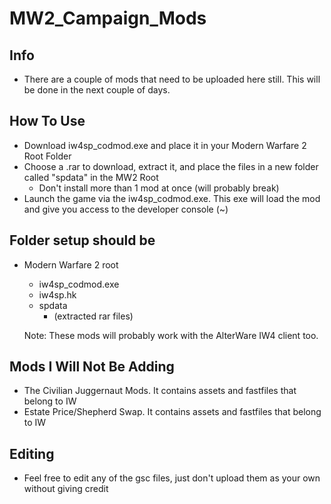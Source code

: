 # MW2_Campaign_Mods

## Info
- There are a couple of mods that need to be uploaded here still. This will be done in the next couple of days.

## How To Use
- Download iw4sp_codmod.exe and place it in your Modern Warfare 2 Root Folder
- Choose a .rar to download, extract it, and place the files in a new folder called "spdata" in the MW2 Root
  - Don't install more than 1 mod at once (will probably break)
- Launch the game via the iw4sp_codmod.exe. This exe will load the mod and give you access to the developer console (~)

## Folder setup should be
- Modern Warfare 2 root
  - iw4sp_codmod.exe
  - iw4sp.hk
  - spdata
    - (extracted rar files)

  Note: These mods will probably work with the AlterWare IW4 client too.
## Mods I Will Not Be Adding
- The Civilian Juggernaut Mods. It contains assets and fastfiles that belong to IW
- Estate Price/Shepherd Swap. It contains assets and fastfiles that belong to IW
    
## Editing
- Feel free to edit any of the gsc files, just don't upload them as your own without giving credit

